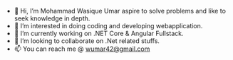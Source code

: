 - 👋 Hi, I’m Mohammad Wasique Umar aspire to solve problems and like to seek knowledge in depth. 
- 👀 I’m interested in doing coding and developing webapplication.
- 🌱 I’m currently working on .NET Core & Angular Fullstack.
- 💞️ I’m looking to collaborate on .Net related stuffs.
- 📫 You can reach me @ wumar42@gmail.com

<!---
washub/washub is a ✨ special ✨ repository because its `README.md` (this file) appears on your GitHub profile.
You can click the Preview link to take a look at your changes.
--->
